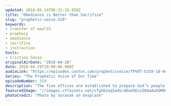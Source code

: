 ```yaml
---
updated: 2018-05-24T06:31:18.858Z
title: "Obedience is Better than Sacrifice"
slug: "prophetic-voice-319"
keywords:
- transfer of wealth
- prophecy
- obedience
- sacrifice
- instruction
hosts:
- Cristina Sosso
originalAirDate: "2018-04-28"
date: 2018-04-29T19:00:00.000Z
audioLink: "https://episodes.castos.com/propheticvoice/TPVOT-E319-18-04-28-29-Obedience-is-Better-than-Sacrifice.mp3"
Series: "The Prophetic Voice of Our Time"
episodeNumber: 319
description: "The five offices are established to prepare God’s people for the works of service. This is in accordance to Ephesians 4:11. We have to mature the Body of Christ… to prepare them for the works of service under the dominion and the kingdom and the leadership of our Lord Jesus Christ."
featuredImage: "//images.ctfassets.net/vfgh62eq5a4k/4EwU5ExzIQ4aAuUGMOGgSy/d6218429850926a07dcaf07ced28d89f/sorasak-217807-unsplash.jpg"
photoCredit: "Photo by Sorasak on Unsplash"
---
```

